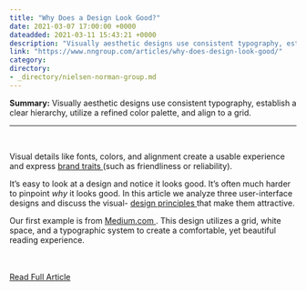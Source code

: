 ```yaml
---
title: "Why Does a Design Look Good?"
date: 2021-03-07 17:00:00 +0000
dateadded: 2021-03-11 15:43:21 +0000
description: "Visually aesthetic designs use consistent typography, establish a clear hierarchy, utilize a refined color palette, and align to a grid."
link: "https://www.nngroup.com/articles/why-does-design-look-good/"
category:
directory:
- _directory/nielsen-norman-group.md
---
```

<p><strong>Summary:</strong>&nbsp;Visually aesthetic designs use consistent typography, establish a clear hierarchy, utilize a refined color palette, and align to a grid.</p><hr/><br/><p> Visual details like fonts, colors, and alignment create a usable experience and express <a href="%22https:">  brand traits </a> (such as friendliness or reliability).</p><p> It’s easy to look at a design and notice it looks good. It’s often much harder to pinpoint <em>  why </em> it looks good. In this article we analyze three user-interface designs and discuss the visual- <a href="https://www.nngroup.com/articles/principles-visual-design/">  design principles </a> that make them attractive.</p><p> Our first example is from <a href="https://medium.c">  Medium.com </a> . This design utilizes a grid, white space, and a typographic system to create a comfortable, yet beautiful reading experience.</p><br/><br/><a href="http://www.nngroup.com/articles/why-does-design-look-good/">Read Full Article</a>
